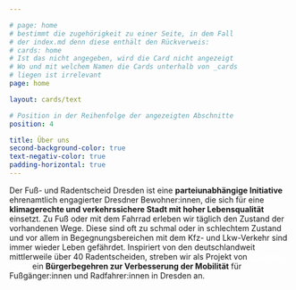 ```yaml
---

# page: home
# bestimmt die zugehörigkeit zu einer Seite, in dem Fall
# der index.md denn diese enthält den Rückverweis:
# cards: home
# Ist das nicht angegeben, wird die Card nicht angezeigt
# Wo und mit welchem Namen die Cards unterhalb von _cards
# liegen ist irrelevant
page: home

layout: cards/text

# Position in der Reihenfolge der angezeigten Abschnitte
position: 4

title: Über uns
second-background-color: true
text-negativ-color: true
padding-horizontal: true
---
```


Der Fuß- und Radentscheid Dresden ist eine **parteiunabhängige Initiative** ehrenamtlich engagierter Dresdner Bewohner:innen, die sich für eine **klimagerechte und verkehrssichere Stadt mit hoher Lebensqualität** einsetzt. Zu Fuß oder mit dem Fahrrad erleben wir täglich den Zustand der vorhandenen Wege. Diese sind oft zu schmal oder in schlechtem Zustand und vor allem in Begegnungsbereichen mit dem Kfz- und Lkw-Verkehr sind immer wieder Leben gefährdet. Inspiriert von den deutschlandweit mittlerweile über 40 Radentscheiden, streben wir als Projekt von <a href="https://changing-cities.org/radentscheide/" style="text-decoration: underline; color: #ffffff;">Changing Cities</a> ein **Bürgerbegehren zur Verbesserung der Mobilität** für Fußgänger:innen und Radfahrer:innen in Dresden an.
